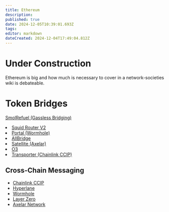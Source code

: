 ```yaml
---
title: Ethereum
description: 
published: true
date: 2024-12-05T10:39:01.693Z
tags: 
editor: markdown
dateCreated: 2024-12-04T17:49:04.812Z
---
```


# Under Construction
Ethereum is big and how much is necessary to cover in a network-societies wiki is debateable.
# Token Bridges
<a href="https://smolrefuel.com/?outboundChain=42220" target="_blank" rel="noopener noreferrer">SmolRefuel (Gassless Bridging)</a></li>
<li><a href="https://v2.app.squidrouter.com/" target="_blank" rel="noopener noreferrer">Squid Router V2</a></li>
<li><a href="https://www.portalbridge.com/#/transfer" target="_blank" rel="noopener noreferrer">Portal (Wormhole)</a></li>
<li><a href="https://app.allbridge.io/bridge?from=ETH&amp;to=CELO&amp;asset=ABR" target="_blank" rel="noopener noreferrer">AllBridge</a></li>
<li><a href="https://satellite.money/" target="_blank" rel="noopener noreferrer">Satellite (Axelar)</a></li>
<li><a href="https://o3swap.com/" target="_blank" rel="noopener noreferrer">O3</a></li>
<li><a href="https://www.transporter.io/" target="_blank" rel="noopener noreferrer">Transporter (Chainlink CCIP)</a></li>
</ul>
<h2 class="anchor anchorWithStickyNavbar_LWe7" id="cross-chain-messaging">Cross-Chain Messaging<a href="#cross-chain-messaging" class="hash-link" aria-label="Direct link to heading" title="Direct link to heading">​</a></h2>
<ul>
<li><a href="https://chain.link/cross-chain" target="_blank" rel="noopener noreferrer">Chainlink CCIP</a></li>
<li><a href="https://www.hyperlane.xyz/" target="_blank" rel="noopener noreferrer">Hyperlane</a></li>
<li><a href="https://wormhole.com/" target="_blank" rel="noopener noreferrer">Wormhole</a></li>
<li><a href="https://layerzero.network/" target="_blank" rel="noopener noreferrer">Layer Zero</a></li>
<li><a href="https://axelar.network/" target="_blank" rel="noopener noreferrer">Axelar Network</a></li>